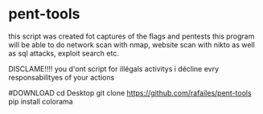 # pent-tools
this script was created fot captures of the flags and pentests   this program will be able to do network scan with nmap, website scan with nikto as well as sql attacks, exploit search etc.

DISCLAME!!!!
you d'ont script for illégals activitys i décline evry responsabilityes  of your actions


#DOWNLOAD
 cd Desktop
git clone https://github.com/rafailes/pent-tools
pip install colorama
